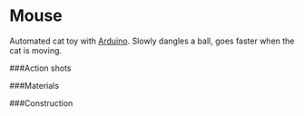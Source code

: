 Mouse
=
Automated cat toy with [Arduino](http://es.wikipedia.org/wiki/Arduino). Slowly dangles a ball, goes faster when the cat is moving.

###Action shots

###Materials

###Construction
